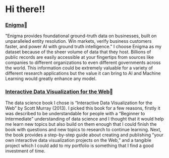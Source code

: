# Hi there!!

### [Enigma](https://enigma.com/)🔗
"Enigma provides foundational ground-truth data on businesses, built on unparalleled entity resolution. Win markets, verify business customers faster, and power AI with ground truth intelligence." I choose Enigma as my dataset because of the sheer volume of data that they host. Billions of public records are easily accessible at your fingertips from sources like companies to different organizations to even different governments across the world. This information could be extremely valuable for a variety of different research applications but the value it can bring to AI and Machine Learning would greatly enhance any model.


### [Interactive Data Visualization for the Web](https://www.oreilly.com/library/view/interactive-data-visualization/9781449340223/)🔗
The data science book I chose is “Interactive Data Visualization for the Web” by Scott Murray (2013). I picked this book for a few reasons, firstly it was described to be understandable for people with a “Beginner to Intermediate” understanding of data science and I thought that it would help me learn new topics but also build on them enough that I could finish the book with questions and new topics to research to continue learning. Next, the book provides a step-by-step guide about creating and publishing “your own interactive data visualization projects on the Web,” and a tangible project which I could add to my portfolio is something that I find a good investment of time.
